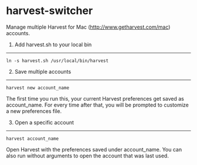harvest-switcher
================

Manage multiple Harvest for Mac (http://www.getharvest.com/mac) accounts.


1) Add harvest.sh to your local bin
-----------------------------------
    ln -s harvest.sh /usr/local/bin/harvest

2) Save multiple accounts
-------------------------
    harvest new account_name
The first time you run this, your current Harvest preferences get saved as account_name. For every time after that, you will be prompted to customize a new preferences file.

3) Open a specific account
--------------------------
    harvest account_name
Open Harvest with the preferences saved under account_name. You can also run without arguments to open the account that was last used.
